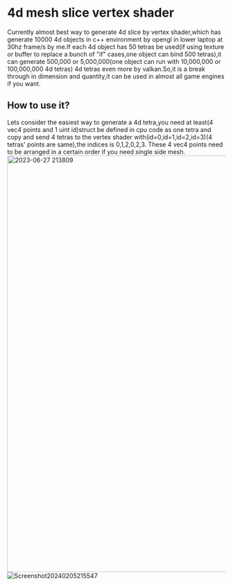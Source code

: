 # 4d mesh slice vertex shader
Currently almost best way to generate 4d slice by vertex shader,which has generate 10000 4d objects in c++ environment by opengl in lower laptop at 30hz frame/s by me.If each 4d object has 50 tetras be used(if using texture or buffer to replace a bunch of "if" cases,one object can bind 500 tetras),it can generate 500,000 or  5,000,000(one object can run with 10,000,000 or 100,000,000 4d tetras) 4d tetras even more by valkan.So,it is a break through in dimension and quantity,it can be used in almost all game engines if you want.
## How to use it?
Lets consider the easiest way to generate a 4d tetra,you need at least(4 vec4 points and 1 uint id)struct be defined in cpu code as one tetra and copy and send 
4 tetras to the vertex shader with(id=0,id=1,id=2,id=3)(4 tetras' points are same),the indices is 0,1,2,0,2,3.
These 4 vec4 points need to be arranged in a certain order if you need single side mesh.
<img width="960" alt="2023-06-27 213809" src="https://github.com/blackholes12/Fast_4D_Mesh_Slice_Shader/assets/104487053/1770a232-c953-4821-97aa-732ad066ece1">
![Screenshot20240205215547](https://github.com/blackholes12/Fast_4D_Mesh_Slice_Shader/assets/104487053/3e37fb9e-5e15-4089-a01b-4ce7f7db38d8)
